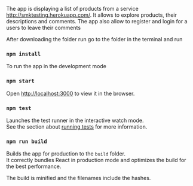 The app is displaying a list of products from a service http://smktesting.herokuapp.com/. It allows to explore products, their descriptions and comments. The app also allow to register and login for a users to leave their comments

After downloading the folder run go to the folder in the terminal and run 
### `npm install`

To run the app in the development mode
### `npm start`

Open [http://localhost:3000](http://localhost:3000) to view it in the browser.

### `npm test`

Launches the test runner in the interactive watch mode.<br>
See the section about [running tests](#running-tests) for more information.

### `npm run build`

Builds the app for production to the `build` folder.<br>
It correctly bundles React in production mode and optimizes the build for the best performance.

The build is minified and the filenames include the hashes.<br>


